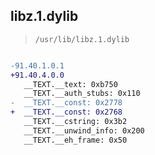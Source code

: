 ## libz.1.dylib

> `/usr/lib/libz.1.dylib`

```diff

-91.40.1.0.1
+91.40.4.0.0
   __TEXT.__text: 0xb750
   __TEXT.__auth_stubs: 0x110
-  __TEXT.__const: 0x2778
+  __TEXT.__const: 0x2768
   __TEXT.__cstring: 0x3b2
   __TEXT.__unwind_info: 0x200
   __TEXT.__eh_frame: 0x50

```
